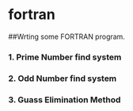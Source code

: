 # fortran
##Wrting some FORTRAN program.
### 1. Prime Number find system
### 2. Odd Number find system
### 3. Guass Elimination Method

